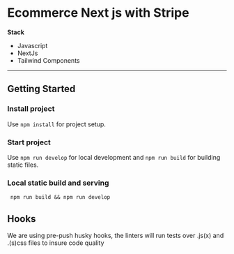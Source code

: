 # Ecommerce Next js with Stripe

**Stack**

- Javascript
- NextJs
- Tailwind Components

---

## Getting Started

### Install project

Use `npm install` for project setup.

### Start project

Use `npm run develop` for local development and `npm run build` for building static files.

### Local static build and serving

` npm run build && npm run develop`

## Hooks

We are using pre-push husky hooks, the linters will run tests over .js(x) and .(s)css files to insure code quality
